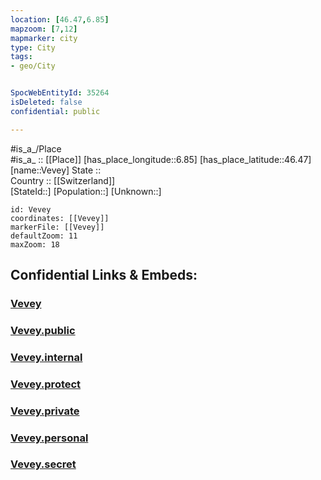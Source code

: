 ```yaml
---
location: [46.47,6.85] 
mapzoom: [7,12] 
mapmarker: city 
type: City
tags:
- geo/City


SpocWebEntityId: 35264
isDeleted: false
confidential: public

---
```

#is_a_/Place  
#is_a_ :: [[Place]] 
[has_place_longitude::6.85] 
[has_place_latitude::46.47] 
[name::Vevey] 
State ::  
Country :: [[Switzerland]]  
[StateId::] 
[Population::] 
[Unknown::] 


```leaflet
id: Vevey
coordinates: [[Vevey]] 
markerFile: [[Vevey]] 
defaultZoom: 11 
maxZoom: 18
```


## Confidential Links & Embeds: 

### [Vevey](/_Standards/Earth/Continent/Europe/Europe~Central/Switzerland/Switzerland~Cantons/Vaud/City/Vevey.md) 

### [Vevey.public](/_public/Earth/Continent/Europe/Europe~Central/Switzerland/Switzerland~Cantons/Vaud/City/Vevey.public.md) 

### [Vevey.internal](/_internal/Earth/Continent/Europe/Europe~Central/Switzerland/Switzerland~Cantons/Vaud/City/Vevey.internal.md) 

### [Vevey.protect](/_protect/Earth/Continent/Europe/Europe~Central/Switzerland/Switzerland~Cantons/Vaud/City/Vevey.protect.md) 

### [Vevey.private](/_private/Earth/Continent/Europe/Europe~Central/Switzerland/Switzerland~Cantons/Vaud/City/Vevey.private.md) 

### [Vevey.personal](/_personal/Earth/Continent/Europe/Europe~Central/Switzerland/Switzerland~Cantons/Vaud/City/Vevey.personal.md) 

### [Vevey.secret](/_secret/Earth/Continent/Europe/Europe~Central/Switzerland/Switzerland~Cantons/Vaud/City/Vevey.secret.md)

